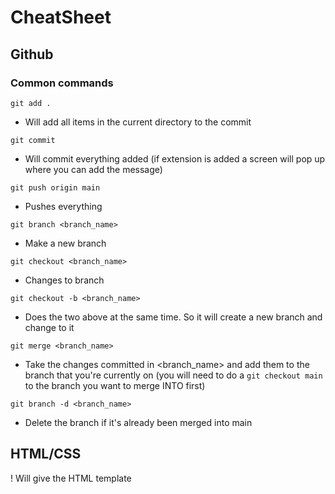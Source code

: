 # CheatSheet

## Github
### Common commands
`git add .`
- Will add all items in the current directory to the commit

`git commit`
- Will commit everything added (if extension is added a screen will pop up where you can add the message)

`git push origin main`
- Pushes everything

`git branch <branch_name>` 
- Make a new branch

`git checkout <branch_name>`
- Changes to branch

`git checkout -b <branch_name>`
- Does the two above at the same time. So it will create a new branch and change to it

`git merge <branch_name>`
- Take the changes committed in <branch_name> and add them to the branch that you're currently on (you will need to do a `git checkout main` to the branch you want to merge INTO first)

`git branch -d <branch_name>`
- Delete the branch if it's already been merged into main

## HTML/CSS
! Will give the HTML template
